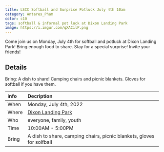 ```yaml
---
title: LSCC Softball and Surprise Potluck July 4th 10am
category: Antares_Pham
color: c10
tags: softball & informal pot luck at Dixon Landing Park
image: https://i.imgur.com/qXACilP.png
---
```

Come join us on Monday, July 4th for softball and potluck at Dixon Landing Park! Bring enough food to share. Stay for a special surprise! Invite your friends!
<!--more-->
## Details
Bring: A dish to share! Camping chairs and picnic blankets. Gloves for softball if you have them.

info | Decription
:--- | :---
When | Monday, July 4th, 2022
Where | [Dixon Landing Park]
Who | everyone, family, youth
Time | 10:00AM - 5:00PM
Bring | A dish to share, camping chairs, picnic blankets, gloves for solfball

[Dixon Landing Park]: https://goo.gl/maps/JebTChug47VsVCn88
